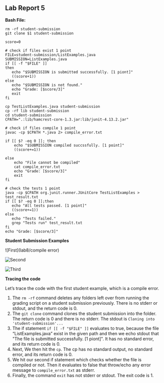 ## Lab Report 5
**Bash File:**
```
rm -rf student-submission
git clone $1 student-submission
 
score=0
 
# check if files exist 1 point
FILE=student-submission/ListExamples.java
SUBMISSION=ListExamples.java
if [[ -f "$FILE" ]]
then
   echo "$SUBMISSION is submitted successfully. [1 piont]"
   ((score+1))
else
   echo "$SUBMISSION is not found."
   echo "Grade: [$score/3]"
   exit
fi
 
cp TestListExamples.java student-submission
cp -rf lib student-submission
cd student-submission
CPATH=".:lib/hamcrest-core-1.3.jar:lib/junit-4.13.2.jar"
 
# check if files compile 1 point
javac -cp $CPATH *.java 2> compile_error.txt

if [[ $? -eq 0 ]]; then
    echo "$SUBMISSION compiled succssfully. [1 point]"
    ((score+=1))
 
else
    echo "File cannot be compiled"
    cat compile_error.txt
    echo "Grade: [$score/3]"
    exit
fi

# check the tests 1 point
java -cp $CPATH org.junit.runner.JUnitCore TestListExamples > test_result.txt
if [[ $? -eq 0 ]];then
   echo "All tests passed. [1 point]"
   ((score+=1))
else
   echo "Tests failed."
   grep "Tests run" test_result.txt
fi
echo "Grade: [$score/3]"
```

**Student Submission Examples**


![First](lab8/compile error)


![Second](lab8/)


![Third](lab8/)


**Tracing the code**

Let’s trace the code with the first student example, which is a compile error.
1. The ``rm -rf`` command deletes any folders left over from running the grading script on a student submission previously. There is no stderr or stdout, and the return code is 0.
2. The ``git clone`` command clones the student submission into the folder. The return code is 0 and there is no stderr. The stdout is ``Cloning into 'student-submission'...``
3. The if statement ``if [[ -f "$FILE" ]]`` evaluates to true, because the file “ListExamples.java” exist in the given path and then we echo stdout that "The file is submitted successfully. [1 piont]". It has no standard error, and its return code is 0.
4. Next, We then hit the ``cp``. The cp has no standard output, no standard error, and its return code is 0.
5. We hit our second if statement which checks whether the file is compiled or not. Then it evaluates to false that throw/echo any error message to  ``compile_error.txt`` as stderr.
6. Finally, the command ``exit`` has not stderr or stdout. The exit code is 1.